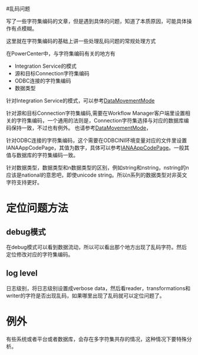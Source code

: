 #乱码问题

写了一些字符集编码的文章，但是遇到具体的问题，知道了本质原因，可能具体操作有点模糊。

这里就在字符集编码的基础上讲一些处理乱码问题的常规处理方式

在PowerCenter中，与字符集编码有关的地方有

- Integration Service的模式
- 源和目标Connection字符集编码
- ODBC连接的字符集编码
- 数据类型



针对Integration Service的模式，可以参考[DataMovementMode](is/datamovementmode.md)


针对源和目标Connection字符集编码,需要在Workflow Manager客户端里设置相关的字符集编码，一个通用的法则是，Connection字符集选择与对应的数据库编码保持一致，不过也有例外。
也请参考[DataMovementMode](is/datamovementmode.md)， 


针对ODBC连接的字符集编码，这个需要在ODBCINI环境变量对应的文件里设置IANAAppCodePage，其值为数字，具体可以参考[IANAAppCodePage](https://www.iana.org/assignments/character-sets/character-sets.xhtml)。一般其值与数据库的字符集编码一致。


针对数据类型，数据类型和n数据类型的区别，例如string和nstring，nstring的n应该是national的意思吧，即使unicode string。所以n系列的数据类型对非英文字符支持更好。


# 定位问题方法

## debug模式
在debug模式可以看到数据流动，所以可以看出那个地方出现了乱码字符。然后定位修改对应的字符集编码。

## log level
日志级别，将日志级别设置成verbose data，然后看reader，transformations和writer的字符是否出现乱码，如果哪里出现了乱码就可以定位问题了。


# 例外
有些系统或者平台或者数据库，会存在多字符集共存的情况，这种情况下要特殊分析。

